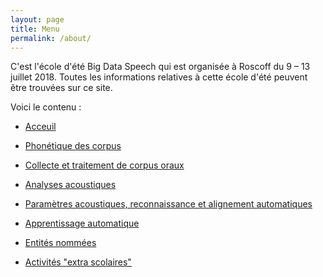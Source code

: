 ```yaml
---
layout: page
title: Menu
permalink: /about/
---
```


C'est l'école d'été Big Data Speech qui est organisée à Roscoff du 9 – 13 juillet 2018. 
Toutes les informations relatives à cette école d'été peuvent être trouvées sur ce site. 

Voici le contenu :

- [Acceuil](https://bigdataspeech.github.io/Home/)

- [Phonétique des corpus](https://bigdataspeech.github.io/AudioBooks/)

- [Collecte et traitement de corpus oraux](https://bigdataspeech.github.io/Corpus/)


- [Analyses acoustiques ](https://bigdataspeech.github.io/Praat/)


- [Paramètres acoustiques, reconnaissance et alignement automatiques ](https://bigdataspeech.github.io/Align/)


- [Apprentissage automatique ](https://bigdataspeech.github.io/Learn/)


- [Entités nommées](https://bigdataspeech.github.io/EN/)


- [Activités "extra scolaires"](https://bigdataspeech.github.io/Sing/)
